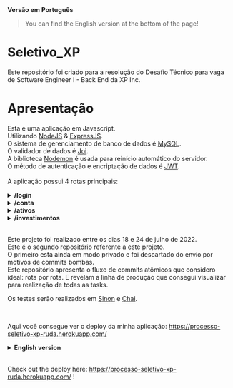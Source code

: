 <detail>
<summary><strong> Versão em Português</summary></strong>

> You can find the English version at the bottom of the page!

# Seletivo_XP
Este repositório foi criado para a resolução do Desafio Técnico para vaga de Software Engineer I - Back End da XP Inc.

# Apresentação

Esta é uma aplicação em Javascript.</br>
Utilizando [NodeJS](https://nodejs.org/en/about/) & [ExpressJS](https://expressjs.com/pt-br/).</br>
O sistema de gerenciamento de banco de dados é [MySQL](https://www.mysql.com/).</br>
O validador de dados é [Joi](https://joi.dev/).</br>
A biblioteca [Nodemon](https://nodemon.io/) é usada para reinício automático do servidor.</br>
O método de autenticação e encriptação de dados é [JWT](https://jwt.io/).</br>
</br>
A aplicação possui 4 rotas principais: </br>

<details>
    <summary> <strong> /login </strong> </summary> <br/>

**POST /** </br>
Responsável por verificar a existência de cliente X no sistema da corretora e gerar um token de permissão para transações e navegação dentro da conta. Recebe o seguinte objeto no body::
```javascript
    {
        "email": "joaosilva@gmail.com",
        "password": "12345678"
    }
```
</br>
Caso as informações de login estejam cadastradas a alguma pessoa cliente presente no banco de dados, o login é feito e o token será retornado:

```javascript
    {
        "token": "eyJhbGciOiJIUzI1NiIsInR5cCI6IkpXVCJ9.eyJlbWFpbCI6ImpvYW9zaWx2YUBnbWFpbC5jb20iLCJzZW5oYSI6IjM0NTU2Nzg4IiwiaWF0IjoxNjU4Njg3NDA2LCJleHAiOjE2NTg2OTEwMDZ9.tgvirutyh2yZRAaJY90TLgDzNNiDwAgfFvzh2AqbPpU"
    }
```
> A resposta do servidor será 200 OK.</br>
> Este token deve ser utilizado em todas as rotas da aplicação na Key Authorization do Header e possui validade de 1h. Após vencimento, é preciso realizar novo login para geração de novo token.
</br>

Caso não:

```javascript
    {
        "message": "No client registered under such data."
    }
```
> A resposta do servidor será 404 Not Found.
</br>
</details>

<details>
    <summary> <strong> /conta </strong> </summary> <br/>

**GET /:codCliente** </br>
Responsável por consultar o saldo do cliente especificado pelo ID:codCliente presente na url, caso o codCliente exista no bando de dados, retornará o seguinte objeto:<br/>
```javascript
    {
        "codCliente": 1,    // ID do cliente.
        "saldo": 335.00  // saldo do cliente 1.
    }
```
> A resposta do servidor será 200 OK.
</br>

Caso não exista cliente relacionado a IDentificador da url, o retorno será:</br>
```javascript
    {
        "message": "Client not found."
    }
```
> A resposta do servidor será 404 Not Found.
</br>

**POST /saque** </br>
Responsável por descontar um valor X do saldo do cliente. Recebendo o seguinte objeto no body:<br/>
```javascript
        {
            "codCliente": 1, // IDentificador do cliente no database.
            "valor": 100.00  // valor a ser descontado_sacado da conta do cliente 1.
        }
```
</br>

Caso o valor a ser sacado esteja disponível em conta, retorna o saldo atualizado do cliente após saque:</br>
```javascript
        {
            "codCliente": 2, // IDentificador do cliente no database.
            "saldo": 235.00  // saldo da conta pós-saque
        }
```
> A resposta do servidor será 200 OK.
</br>

Caso nao: </br>
```javascript
    {
        "message": "Not enough funds."
    }
```
> A resposta do servidor será 400 Bad Request.
</br>

**POST /deposito**  </br>
Responsável por depositar um valor X no saldo do cliente. Recebendo o seguinte objeto no body:</br>
```javascript
        {
            "codCliente": 1, // IDentificador do cliente no database.
            "valor": 300.00  // valor a ser depositado na conta do cliente 1.
        }
```
</br>

Caso o codCliente faça referência a algum IDentificador cadastrado no sistema, retorna o saldo atualizado do cliente após depósito: </br>
```javascript
        {
            "codCliente": 1, // IDentificador do cliente no database.
            "saldo": 535.00  // saldo pós-depósito.
        }
```
> A resposta do servidor será 200 OK.
</br>

Caso não, retorna:
```javascript
    {
        "message": "Client not found."
    }
```
> A resposta do servidor será 404 Not Found.
</br>
</details>

<details>
    <summary> <strong> /ativos </strong> </summary> <br/>

**GET /:codAtivo** </br>
Responsável por consultar todas as informações referentes ao ativo identificado na url. </br>
```javascript
        {
            "codAtivo": 65,  // IDentificador do ativo.
            "qtdeAtivo": 49, // quantidade do ativo 65 disponível para venda na corretora.
            "valor": "12.50" // preço de cada ação do ativo 65.
        }
```
> A resposta do servidor será 200 OK.
</br>

Caso o IDentificador não faça referência a algum ativo da corretora, o retorno será:
```javascript
    {
        "message": "No asset registered under this identifier."
    }
```
> A resposta do servidor será 404 Not Found.
</br>

**GET /cliente/:codCliente** </br>
Responsável por consultar todos os ativos que o cliente de ID X, especificado na url, possui naquela corretora, retornando um array de objeto, como por exemplo:</br>
```javascript
        [
            {
                "codCliente": 1,
                "codAtivo": 65,
                "qtdeAtivo": 0,
                "valor": 12.50,
            },
            {
                "codCliente": 1,
                "codAtivo": 73,
                "qtdeAtivo": 10,
                "valor": 2.50
            }
        ]
```
> A resposta do servidor será 200 OK.
</br>

Caso não exista cliente cadastrado sob tal IDentificador, o retorno será:
```javascript
    {
        "message": 'No assets found for this client.'
    }
```
> A resposta do servidor será 404 Not Found.
</br>
</details>

<details>
    <summary> <strong> /investimentos </strong> </summary> <br/>

**POST /vender** </br>
Responsável por vender X ativos de determinado cliente de acordo com sua carteira. Recebe o seguinte objeto no body:</br>
```javascript
        {
            "codCliente": 1, // conta do cliente que vai vender os ativos.
            "codAtivo": 65,  // código do ativo que será vendido.
            "qtdeAtivo": 9  // quantidade de ativos que será vendida.
        }
```
</br>

Caso, a pessoa cliente em questão tenha a quantidade de ações em carteira para realizar o montante da venda, o retorno será:</br>

```javascript
        {
            "message": "Assets sold!"
        }
```
> A resposta do servidor será 200 OK.
</br>

Caso não:</br>
```javascript
        {
            "message": "Not enough assets to complete the sell."
        }
```
> A resposta do servidor será 400 Bad Request.
</br>

**POST /comprar** </br>
Responsável por comprar X ações de ativo X por determinado cliente. Recebe o seguinte objeto no body:<br/>
 ```javascript
        {
            "codCliente": 1,  // IDentificador do cliente que realiza a compra.
            "codAtivo": 65,   // IDentificador do ativo sendo comprado.
            "qtdeAtivo": 100  // quantidade de ativos a serem comprados.
        }
```
</br>

Caso o cliente possua saldo suficiente para comprar a quantidade que deseja **&&** a quantidade desejada esteja disponível em estoque para venda, o retorno é:
```javascript
    {
        "message": "Your purchase has been successful. And you current balance is ${xxxx}."
    }
```
> A resposta do servidor será 200 OK.
</br>

Caso o cliente não possua saldo suficiente para comprar a quantidade desejada, o retorno é:
```javascript
    {
        "message": "Client does not have the required amount to finish this purchase."
    }
```
> A resposta do servidor será 400 Bad Request.
</br>

Caso o cliente possua saldo suficiente para realizar a compra mas o ativo não tenha a quantidade desejada disponível para venda, o retorno será:
```javascript
    {
        "message": "Not enough assets available for this purchase. Try a different amount."
    }
```
> A resposta do servidor será 400 Bad Request.
</br>
</details>
</br>

Este projeto foi realizado entre os dias 18 e 24 de julho de 2022.</br>
Este é o segundo repositório referente a este projeto. </br>
O primeiro está ainda em modo privado e foi descartado do envio por motivos de commits bombas.</br>
Este repositório apresenta o fluxo de commits atômicos que considero ideal: rota por rota. E revelam a linha de produção que consegui visualizar para realização de todas as tasks. </br>

Os testes serão realizados em [Sinon](https://sinonjs.org/) e [Chai](https://www.chaijs.com/). </br>

</details>
</br>

Aqui você consegue ver o deploy da minha aplicação: https://processo-seletivo-xp-ruda.herokuapp.com/




<details>
    <summary> <strong> English version </strong> </summary>

# Selection_XP
This repository contains the solution created to compete for a Software Engineer I - Back End vacancy at XP Inc.

# Presentation


This is a Javascript application.</br>
Using [NodeJS](https://nodejs.org/en/about/) & [ExpressJS](https://expressjs.com/pt-br/).</br>
The database management system used is [MySQL](https://www.mysql.com/).</br>
The data validator used is [Joi](https://joi.dev/).</br>
The library [Nodemon](https://nodemon.io/) is used for automatic server restart.</br>
The authentication and data encryption method used is[JWT](https://jwt.io/).</br>
</br>
The application has 4 main routes:</br>

<details>
    <summary> <strong> /login </strong> </summary> <br/>

**POST /** </br>
Responsible for verifying the existence of customer X in the broker's system and generating a permission token for transactions and navigation within the account. Receives this object from the body:
```javascript
    {
        "email": "joaosilva@gmail.com",
        "password": "12345678"
    }
```
</br>

If the login information in the body is registered to a customer present in the database, the login is made and the token will be returned:
```javascript
    {
        "token": "eyJhbGciOiJIUzI1NiIsInR5cCI6IkpXVCJ9.eyJlbWFpbCI6ImpvYW9zaWx2YUBnbWFpbC5jb20iLCJzZW5oYSI6IjM0NTU2Nzg4IiwiaWF0IjoxNjU4Njg3NDA2LCJleHAiOjE2NTg2OTEwMDZ9.tgvirutyh2yZRAaJY90TLgDzNNiDwAgfFvzh2AqbPpU"
    }
```
> The server's response will be 200 OK.</br>
> This token must be used in all application routes in the Header's Key Authorization and is valid for 1h. After expiration, a new login is required to generate a new token.
</br>

If not:

```javascript
    {
        "message": "No client registered under such data."
    }
```
> The server's response will be 404 Not Found.
</br>
</details>

<details>
    <summary> <strong> /conta </strong> </summary> <br/>

**GET /:codCliente** </br>
Responsible for querying the customer balance specified by the ID:codCliente present in the url, if the codClient exists in the database, it will return the following object:<br/>
```javascript
    {
        "codCliente": 1,    // client ID.
        "saldo": 335.00  // client's balance.
    }
```
> The server's response will be 200 OK.
</br>

If there is no client related to the url ID, the return will be:</br>
```javascript
    {
        "message": "Client not found."
    }
```
> The server's response will be 404 Not Found.
</br>

**POST /saque** </br>
Responsible for deducting an amount X from the customer's balance. Getting the following object in the body:<br/>
```javascript
        {
            "codCliente": 1, // client's ID.
            "valor": 100.00  // value to be withdrawn from account
        }
```
</br>

If the amount to be withdrawn is available in the account it returns the updated balance of the customer after withdrawal: </br>
```javascript
        {
            "codCliente": 2, // client's ID.
            "saldo": 235.00  // account balance after withdrawal.
        }
```
> The server's response will be 200 OK.
</br>

If not: </br>
```javascript
    {
        "message": "Not enough funds."
    }
```
> The server's response will be 400 Bad Request.
</br>

**POST /deposito**  </br>
Responsible for depositing an amount X in the customer's balance. Getting the following object in the body:</br>
```javascript
        {
            "codCliente": 1, // client's ID.
            "valor": 300.00  // amount to be deposited into the account.
        }
```
</br>

If the codCLient refers to an IDentifier registered in the system, it returns the client's updated balance after deposit:</br>
```javascript
        {
            "codCliente": 1, // client's ID.
            "saldo": 535.00  // balance after deposit.
        }
```
> The server's response will be 200 OK.
</br>


If not, returns:
```javascript
    {
        "message": "Client not found."
    }
```
> The server's response will be 404 Not Found.
</br>
</details>

<details>
    <summary> <strong> /ativos </strong> </summary> <br/>

**GET /:codAtivo** </br>
Responsible for consulting all information regarding the asset identified in the url. </br>
```javascript
        {
            "codAtivo": 65,  // asset's ID.
            "qtdeAtivo": 49, // amount of asset 65 available for sale at the brokerage firm.
            "valor": "12.50" // price of each share of the asset 65.
        }
```
> The server's response will be 200 OK.
</br>

If the IDentifier does not refer to any asset of the brokerage firm, the return will be:
```javascript
    {
        "message": "No asset registered under this identifier."
    }
```
> The server's response will be 404 Not Found.
</br>

**GET /cliente/:codCliente** </br>
Responsible for consulting all the assets that the client with the ID specified in the url has in that brokerage, returning an array of objects, for example:</br>
```javascript
        [
            {
                "codCliente": 1,
                "codAtivo": 65,
                "qtdeAtivo": 0,
                "valor": 12.50,
            },
            {
                "codCliente": 1,
                "codAtivo": 73,
                "qtdeAtivo": 10,
                "valor": 2.50
            }
        ]
```
> The server's response will be 200 OK.
</br>

If there is no customer registered under such ID, the return will be:
```javascript
    {
        "message": 'No assets found for this client.'
    }
```
> The server's response will be 404 Not Found.
</br>
</details>

<details>
    <summary> <strong> /investimentos </strong> </summary> <br/>

**POST /vender** </br>
Responsible for selling X assets of a given customer according to their portfolio. Get the following object in the body:</br>
```javascript
        {
            "codCliente": 1, // account of the client who will sell the assets.
            "codAtivo": 65,  // ID of the asset to be sold.
            "qtdeAtivo": 9  // number of shares of the asset that will be sold.
        }
```
</br>

</br>
If the customer in question has the amount of shares in the portfolio to carry out the amount of the sale, the return will be:</br>

```javascript
        {
            "message": "Assets sold!"
        }
```
> The server's response will be 200 OK.
</br>

If not:</br>
```javascript
        {
            "message": "Not enough assets to complete the sell."
        }
```
> The server's response will be 400 Bad Request.
</br>

**POST /comprar** </br>
Responsible for buying X shares of asset X by a given customer. Get the following object in the body:<br/>
 ```javascript
        {
            "codCliente": 1, // account of the client who will buy the assets.
            "codAtivo": 65,  // ID of the asset to be bought.
            "qtdeAtivo": 9  // number of shares of the asset that will be bought.
        }
```
</br>

If the customer has enough balance to buy the quantity he wants **&&** the desired quantity is available in stock for sale, the return is:
```javascript
    {
        "message": "Your purchase has been successful. And you current balance is ${xxxx}."
    }
```
> The server's response will be 200 OK.
</br>

If the customer does not have enough balance to buy the desired amount, the return is:
```javascript
    {
        "message": "Client does not have the required amount to finish this purchase."
    }
```
> The server's response will be 400 Bad Request.
</br>

If the customer has enough balance to make the purchase but the asset does not have the desired quantity available for sale, the return will be:
```javascript
    {
        "message": "Not enough assets available for this purchase. Try a different amount."
    }
```
> The server's response will be 400 Bad Request.
</br>
</details>
</br>

</br>
This project was carried out between the 18th and 24th of July 2022.</br>
The first one is still in private mode and has been dropped from submission due to bomb commits.</br>
This repository presents the flow of atomic commits that I think is ideal: route by route. And they reveal the production line that I was able to visualize to carry out all the tasks. </br>

The tests will be carried out using [Sinon](https://sinonjs.org/) e [Chai](https://www.chaijs.com/). </br>
</details>
</br>

Check out the deploy here: https://processo-seletivo-xp-ruda.herokuapp.com/ !
</details>